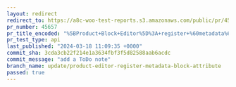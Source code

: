 ```yaml
---
layout: redirect
redirect_to: https://a8c-woo-test-reports.s3.amazonaws.com/public/pr/45657/api/index.html
pr_number: 45657
pr_title_encoded: "%5BProduct+Block+Editor%5D%3A+register+%60metadata%60+attribute+for+all+blocks"
pr_test_type: api
last_published: "2024-03-18 11:09:35 +0000"
commit_sha: 3cda3cb22f214e1a3634fbf3f5d82588aab6acdc
commit_message: "add a ToDo note"
branch_name: update/product-editor-register-metadata-block-attribute
passed: true
---
```

